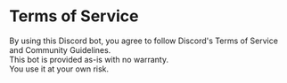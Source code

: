 # Terms of Service

By using this Discord bot, you agree to follow Discord's Terms of Service and Community Guidelines.  
This bot is provided as-is with no warranty.  
You use it at your own risk.
